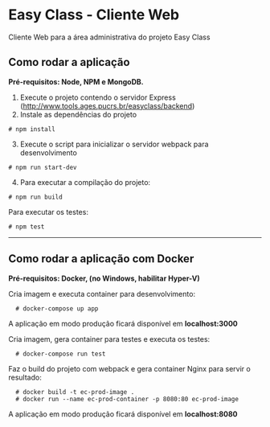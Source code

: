 # Easy Class - Cliente Web


Cliente Web para a área administrativa do projeto Easy Class

## Como rodar a aplicação

**Pré-requisitos: Node, NPM e MongoDB.** 

1. Execute o projeto contendo o servidor Express (http://www.tools.ages.pucrs.br/easyclass/backend)
2. Instale as dependências do projeto

````
# npm install
````

3. Execute o script para inicializar o servidor webpack para desenvolvimento

````
# npm run start-dev
````

4. Para executar a compilação do projeto:

````
# npm run build
````

Para executar os testes:

````
# npm test
````

---

## Como rodar a aplicação com Docker

**Pré-requisitos: Docker, (no Windows, habilitar Hyper-V)** 

Cria imagem e executa container para desenvolvimento:

````
  # docker-compose up app
````

A aplicação em modo produção ficará disponível em **localhost:3000**

Cria imagem, gera container para testes e executa os testes:

````
  # docker-compose run test
````

Faz o build do projeto com webpack e gera container Nginx para servir o resultado:

````
  # docker build -t ec-prod-image .
  # docker run --name ec-prod-container -p 8080:80 ec-prod-image
````

A aplicação em modo produção ficará disponível em **localhost:8080**
